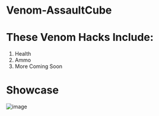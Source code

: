 # Venom-AssaultCube

# These Venom Hacks Include:
1. Health
2. Ammo
3. More Coming Soon

# Showcase
![image](https://user-images.githubusercontent.com/95707186/178710738-8d9bb0fe-47e2-4d9c-b320-1c7c3caa3e61.png)

